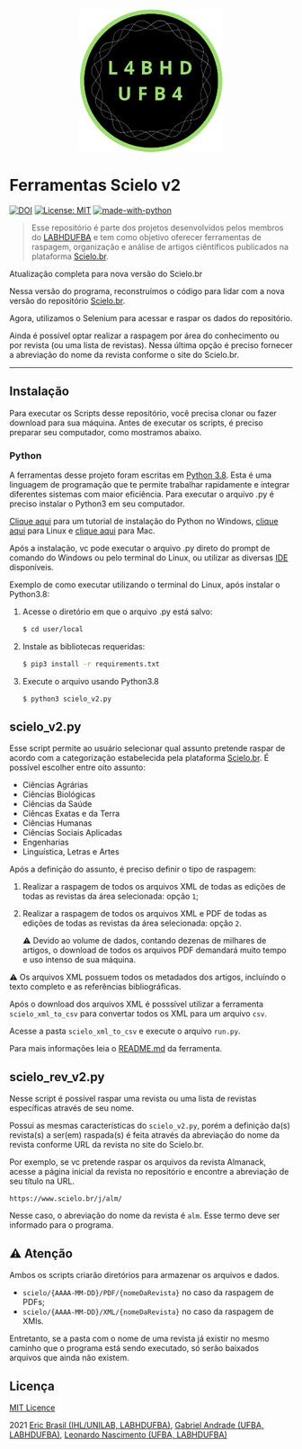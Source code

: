 <p align="center"><img src="img/labhd.png" height="256" width="256"/></p>

# Ferramentas Scielo v2 



[![DOI](https://zenodo.org/badge/DOI/10.5281/zenodo.5168728.svg)](https://doi.org/10.5281/zenodo.5168728) [![License: MIT](https://img.shields.io/badge/License-MIT-yellow.svg)](https://opensource.org/licenses/MIT) [![made-with-python](https://img.shields.io/badge/Made%20with-Python-1f425f.svg)](https://www.python.org/)

>Esse repositório é parte dos projetos desenvolvidos pelos membros do [LABHDUFBA](http://labhd.ufba.br/) e tem como objetivo oferecer ferramentas de raspagem, organização e análise de artigos ciêntíficos publicados na plataforma [Scielo.br](https://www.scielo.br/).

Atualização completa para nova versão do Scielo.br

Nessa versão do programa, reconstruímos o código para lidar com a nova versão do repositório [Scielo.br](https://www.scielo.br/).

Agora, utilizamos o Selenium para acessar e raspar os dados do repositório.

Ainda é possível optar realizar a raspagem por área do conhecimento ou por revista (ou uma lista de revistas). Nessa última opção é preciso fornecer a abreviação do nome da revista conforme o site do Scielo.br.

---

## Instalação

Para executar os Scripts desse repositório, você precisa clonar ou fazer download para sua máquina. Antes de executar os scripts, é preciso preparar seu computador, como mostramos abaixo.

### Python

A ferramentas desse projeto foram escritas em [Python 3.8](https://www.python.org/). Esta é uma linguagem de programação que te permite trabalhar rapidamente e integrar diferentes sistemas com maior eficiência.
Para executar o arquivo .py é preciso instalar o Python3 em seu computador.

[Clique aqui](https://python.org.br/instalacao-windows/) para um tutorial de instalação do Python no Windows, [clique aqui](https://python.org.br/instalacao-linux/) para Linux e [clique aqui](https://python.org.br/instalacao-mac/)
para Mac.

Após a instalação, vc pode executar o arquivo .py direto do prompt de comando do Windows ou pelo terminal do Linux, ou utilizar as diversas [IDE](https://pt.wikipedia.org/wiki/Ambiente_de_desenvolvimento_integrado) disponíveis.

Exemplo de como executar utilizando o terminal do Linux, após instalar o Python3.8:

1. Acesse o diretório em que o arquivo .py está salvo:
   ```sh
   $ cd user/local
   ```
1. Instale as bibliotecas requeridas:
   ```sh
   $ pip3 install -r requirements.txt
   ```
1. Execute o arquivo usando Python3.8
   ```sh
   $ python3 scielo_v2.py
   ```

## scielo_v2.py

Esse script permite ao usuário selecionar qual assunto pretende raspar de acordo com a categorização estabelecida pela plataforma [Scielo.br](https://www.scielo.br/journals/thematic?status=current). É possível escolher entre oito assunto:

* Ciências Agrárias
* Ciências Biológicas
* Ciências da Saúde
* Ciêncas Exatas e da Terra 
* Ciências Humanas
* Ciências Sociais Aplicadas
* Engenharias
* Linguística, Letras e Artes

Após a definição do assunto, é preciso definir o tipo de raspagem: 

1. Realizar a raspagem de todos os arquivos XML de todas as edições de todas as revistas da área selecionada: opção `1`;
2. Realizar a raspagem de todos os arquivos XML e PDF de todas as edições de todas as revistas da área selecionada: opção `2`.
   
    :warning: Devido ao volume de dados, contando dezenas de milhares de artigos, o download de todos os arquivos PDF demandará  muito tempo e uso intenso de sua máquina.

    
:warning: Os arquivos XML possuem todos os metadados dos artigos, incluíndo o texto completo e as referências bibliográficas.

Após o download dos arquivos XML é posssível utilizar a ferramenta `scielo_xml_to_csv` para convertar todos os XML para um arquivo `csv`.

Acesse a pasta `scielo_xml_to_csv` e execute o arquivo `run.py`.

Para mais informações leia o [README.md](scielo_xml_to_csv/README.md) da ferramenta.

## scielo_rev_v2.py

Nesse script é possível raspar uma revista ou uma lista de revistas específicas através de seu nome.

Possui as mesmas características do `scielo_v2.py`, porém a definição da(s) revista(s) a ser(em) raspada(s) é feita através da abreviação do nome da revista conforme URL da revista no site do Scielo.br.

Por exemplo, se vc pretende raspar os arquivos da revista Almanack, acesse a página inicial da revista no repositório e encontre a abreviação de seu título na URL.

```
https://www.scielo.br/j/alm/
```

Nesse caso, o abreviação do nome da revista é `alm`. Esse termo deve ser informado para o programa.

## :warning: Atenção

Ambos os scripts criarão diretórios para armazenar os arquivos e dados.

- `scielo/{AAAA-MM-DD}/PDF/{nomeDaRevista}` no caso da raspagem de PDFs;
- `scielo/{AAAA-MM-DD}/XML/{nomeDaRevista}` no caso da raspagem de XMls.

Entretanto, se a pasta com o nome de uma revista já existir no mesmo caminho que o programa está sendo executado, só serão baixados arquivos que ainda não existem.

## Licença 

[MIT Licence](LICENSE)

2021 [Eric Brasil (IHL/UNILAB, LABHDUFBA)](https://github.com/ericbrasiln), [Gabriel Andrade (UFBA, LABHDUFBA)](https://github.com/gabrielsandrade), [Leonardo Nascimento (UFBA, LABHDUFBA)](https://github.com/leofn)
